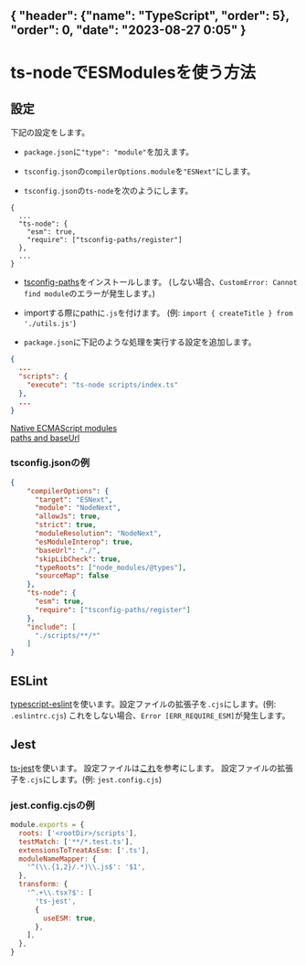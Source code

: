 { "header": {"name": "TypeScript", "order": 5}, "order": 0, "date": "2023-08-27 0:05" }
---
# ts-nodeでESModulesを使う方法

## 設定

下記の設定をします。

* `package.json`に`"type": "module"`を加えます。

* `tsconfig.json`の`compilerOptions.module`を`"ESNext"`にします。

* `tsconfig.json`の`ts-node`を次のようにします。
```
{
  ...
  "ts-node": {
    "esm": true,
    "require": ["tsconfig-paths/register"]
  },
  ...
}
```

* [tsconfig-paths](https://github.com/dividab/tsconfig-paths)をインストールします。
(しない場合、`CustomError: Cannot find module`のエラーが発生します。)

* importする際にpathに`.js`を付けます。
(例: `import { createTitle } from './utils.js'`)

* `package.json`に下記のような処理を実行する設定を追加します。

```json
{
  ...
  "scripts": {
    "execute": "ts-node scripts/index.ts"
  },
  ...
}
```

[Native ECMAScript modules](https://typestrong.org/ts-node/docs/imports#native-ecmascript-modules)  
[paths and baseUrl](https://typestrong.org/ts-node/docs/paths/)

### tsconfig.jsonの例

```json
{
    "compilerOptions": {
      "target": "ESNext",
      "module": "NodeNext",
      "allowJs": true,
      "strict": true,
      "moduleResolution": "NodeNext",
      "esModuleInterop": true,
      "baseUrl": "./",
      "skipLibCheck": true,
      "typeRoots": ["node_modules/@types"],
      "sourceMap": false
    },
    "ts-node": {
      "esm": true,
      "require": ["tsconfig-paths/register"]
    },
    "include": [
      "./scripts/**/*"
    ]
}
```

## ESLint

[typescript-eslint](https://typescript-eslint.io/)を使います。設定ファイルの拡張子を`.cjs`にします。(例: `.eslintrc.cjs`)
これをしない場合、`Error [ERR_REQUIRE_ESM]`が発生します。

## Jest

[ts-jest](https://kulshekhar.github.io/ts-jest/)を使います。
設定ファイルは[これ](https://kulshekhar.github.io/ts-jest/docs/guides/esm-support#manual-configuration)を参考にします。
設定ファイルの拡張子を`.cjs`にします。(例: `jest.config.cjs`)

### jest.config.cjsの例

```js
module.exports = {
  roots: ['<rootDir>/scripts'],
  testMatch: ['**/*.test.ts'],
  extensionsToTreatAsEsm: ['.ts'],
  moduleNameMapper: {
    '^(\\.{1,2}/.*)\\.js$': '$1',
  },
  transform: {
    '^.+\\.tsx?$': [
      'ts-jest',
      {
        useESM: true,
      },
    ],
  },
}
```
